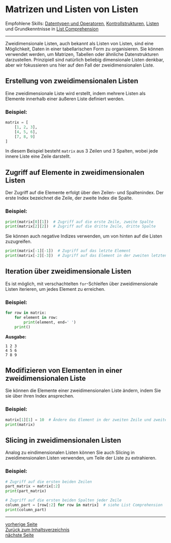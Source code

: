# Matrizen und Listen von Listen

Empfohlene Skills: [Datentypen und Operatoren](01_datentypen_operationen.md), [Kontrollstrukturen](02_kontrollstrukturen.md), [Listen](04_listen.md) und 
Grundkenntnisse in [List Comprehension](06_list_comprehension.md)

---

Zweidimensionale Listen, auch bekannt als Listen von Listen, sind eine Möglichkeit, Daten in einer tabellarischen Form zu 
organisieren. Sie können verwendet werden, um Matrizen, Tabellen oder ähnliche Datenstrukturen darzustellen. Prinzipiell
sind natürlich beliebig dimensionale Listen denkbar, aber wir fokussieren uns hier auf den Fall der zweidimensionalen Liste.


## Erstellung von zweidimensionalen Listen

Eine zweidimensionale Liste wird erstellt, indem mehrere Listen als Elemente innerhalb einer äußeren Liste definiert werden.

### Beispiel:

```python
matrix = [
    [1, 2, 3],
    [4, 5, 6],
    [7, 8, 9]
]
```

In diesem Beispiel besteht `matrix` aus 3 Zeilen und 3 Spalten, wobei jede innere Liste eine Zeile darstellt.


## Zugriff auf Elemente in zweidimensionalen Listen

Der Zugriff auf die Elemente erfolgt über den Zeilen- und Spaltenindex. Der erste Index bezeichnet die Zeile, der zweite Index die Spalte.

### Beispiel:

```python
print(matrix[0][1])  # Zugriff auf die erste Zeile, zweite Spalte 
print(matrix[2][2])  # Zugriff auf die dritte Zeile, dritte Spalte 
```

Sie können auch negative Indizes verwenden, um von hinten auf die Listen zuzugreifen.

```python
print(matrix[-1][-1])  # Zugriff auf das letzte Element 
print(matrix[-2][-3])  # Zugriff auf das Element in der zweiten letzten Zeile und dritten letzten Spalte
```


## Iteration über zweidimensionale Listen

Es ist möglich, mit verschachtelten `for`-Schleifen über zweidimensionale Listen iterieren, um jedes Element zu erreichen.

### Beispiel:

```python
for row in matrix:
    for element in row:
        print(element, end=' ')
    print()
```

**Ausgabe:**

```
1 2 3 
4 5 6 
7 8 9 
```


## Modifizieren von Elementen in einer zweidimensionalen Liste

Sie können die Elemente einer zweidimensionalen Liste ändern, indem Sie sie über ihren Index ansprechen.

### Beispiel:

```python
matrix[1][1] = 10  # Ändere das Element in der zweiten Zeile und zweiten Spalte
print(matrix)  
```


## Slicing in zweidimensionalen Listen

Analog zu eindimensionalen Listen können Sie auch Slicing in zweidimensionalen Listen verwenden, um Teile der Liste zu extrahieren.

### Beispiel:

```python
# Zugriff auf die ersten beiden Zeilen
part_matrix = matrix[:2]
print(part_matrix)  

# Zugriff auf die ersten beiden Spalten jeder Zeile
column_part = [row[:2] for row in matrix]  # siehe List Comprehension
print(column_part)  
```

---

[vorherige Seite](04_listen.md)  
[Zurück zum Inhaltsverzeichnis](00_inhaltsverzeichnis.md)  
[nächste Seite](06_list_comprehension.md)
